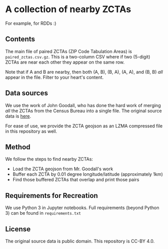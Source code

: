 # A collection of nearby ZCTAs

For example, for RDDs :)

## Contents

The main file of paired ZCTAs (ZIP Code Tabulation Areas) is `paired_zctas.csv.gz`. This is a two-column
CSV where if two (5-digit) ZCTAs are near each other they appear on the same row.

Note that if A and B are nearby, then both (A, B), (B, A), (A, A), and (B, B) *all* appear in the file.
Filter to your heart's content.

## Data sources

We use the work of John Goodall, who has done the hard work of merging *all* the ZCTAs from the Census
Bureau into a single file. The original source data is [here](https://github.com/jgoodall/us-maps).

For ease of use, we provide the ZCTA geojson as an LZMA compressed file in this repository as well.

## Method

We follow the steps to find nearby ZCTAs:
* Load the ZCTA geojson from Mr. Goodall's work
* Buffer each ZCTA by 0.01 degree longitude/latitude (approximately 1km)
* Find those buffered ZCTAs that overlap and print those pairs

## Requirements for Recreation

We use Python 3 in Jupyter notebooks. Full requirements (beyond Python 3) can be found in
`requirements.txt`

## License

The original source data is public domain. This repository is CC-BY 4.0.
